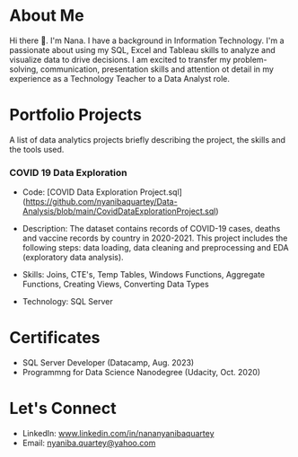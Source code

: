 # About Me
Hi there 👋. I'm Nana. I have a background in Information Technology. I'm a passionate about using my SQL, Excel and Tableau skills to analyze and visualize data to drive decisions. I am excited to transfer my problem-solving, communication, presentation skills and attention ot detail in my experience as a Technology Teacher to a 
Data Analyst role. 


# Portfolio Projects
A list of data analytics projects briefly describing the project, the skills and the tools used.

### COVID 19 Data Exploration
- Code: [COVID Data Exploration Project.sql] (https://github.com/nyanibaquartey/Data-Analysis/blob/main/CovidDataExplorationProject.sql)

- Description: The dataset contains records of COVID-19 cases, deaths and vaccine records by country in 2020-2021. This project includes the following steps: data loading, data cleaning and preprocessing and EDA (exploratory data analysis).

- Skills: Joins, CTE's, Temp Tables, Windows Functions, Aggregate Functions, Creating Views, Converting Data Types

- Technology: SQL Server


# Certificates
- SQL Server Developer (Datacamp, Aug. 2023) 
- Programmng for Data Science Nanodegree (Udacity, Oct. 2020)


# Let's Connect
- LinkedIn: www.linkedin.com/in/nananyanibaquartey
- Email: nyaniba.quartey@yahoo.com



